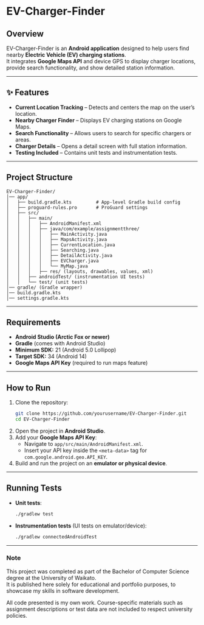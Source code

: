 # EV-Charger-Finder

## Overview  
EV-Charger-Finder is an **Android application** designed to help users find nearby **Electric Vehicle (EV) charging stations**.  
It integrates **Google Maps API** and device GPS to display charger locations, provide search functionality, and show detailed station information.  

---

## ✨ Features  
- **Current Location Tracking** – Detects and centers the map on the user’s location.  
- **Nearby Charger Finder** – Displays EV charging stations on Google Maps.  
- **Search Functionality** – Allows users to search for specific chargers or areas.  
- **Charger Details** – Opens a detail screen with full station information.  
- **Testing Included** – Contains unit tests and instrumentation tests.  

---

## Project Structure  
```
EV-Charger-Finder/
│── app/
│   ├── build.gradle.kts         # App-level Gradle build config
│   ├── proguard-rules.pro       # ProGuard settings
│   ├── src/
│   │   ├── main/
│   │   │   ├── AndroidManifest.xml
│   │   │   ├── java/com/example/assignmentthree/
│   │   │   │   ├── MainActivity.java
│   │   │   │   ├── MapsActivity.java
│   │   │   │   ├── CurrentLocation.java
│   │   │   │   ├── Searching.java
│   │   │   │   ├── DetailActivity.java
│   │   │   │   ├── EVCharger.java
│   │   │   │   └── MyMap.java
│   │   │   ├── res/ (layouts, drawables, values, xml)
│   │   ├── androidTest/ (instrumentation UI tests)
│   │   └── test/ (unit tests)
│── gradle/ (Gradle wrapper)
│── build.gradle.kts
│── settings.gradle.kts
```

---

## Requirements  
- **Android Studio (Arctic Fox or newer)**  
- **Gradle** (comes with Android Studio)  
- **Minimum SDK:** 21 (Android 5.0 Lollipop)  
- **Target SDK:** 34 (Android 14)  
- **Google Maps API Key** (required to run maps feature)  

---

## How to Run  
1. Clone the repository:  
   ```bash
   git clone https://github.com/yourusername/EV-Charger-Finder.git
   cd EV-Charger-Finder
   ```
2. Open the project in **Android Studio**.  
3. Add your **Google Maps API Key**:  
   - Navigate to `app/src/main/AndroidManifest.xml`.  
   - Insert your API key inside the `<meta-data>` tag for `com.google.android.geo.API_KEY`.  
4. Build and run the project on an **emulator or physical device**.  

---

## Running Tests  
- **Unit tests**:  
  ```bash
  ./gradlew test
  ```
- **Instrumentation tests** (UI tests on emulator/device):  
  ```bash
  ./gradlew connectedAndroidTest
  ```

---

### Note

This project was completed as part of the Bachelor of Computer Science degree at the University of Waikato.  
It is published here solely for educational and portfolio purposes, to showcase my skills in software development.  

All code presented is my own work. Course-specific materials such as assignment descriptions or test data are not included to respect university policies.  

